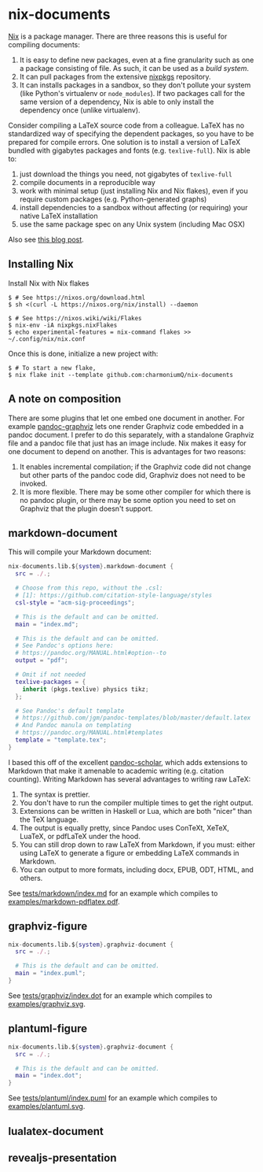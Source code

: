 # nix-documents

[Nix] is a package manager. There are three reasons this is useful for compiling documents:


1. It is easy to define new packages, even at a fine granularity such as one a package consisting of file. As such, it can be used as a _build system_.
2. It can pull packages from the extensive [nixpkgs] repository.
3. It can installs packages in a sandbox, so they don't pollute your system (like Python's virtualenv or `node_modules`). If two packages call for the same version of a dependency, Nix is able to only install the dependency once (unlike virtualenv).

Consider compiling a LaTeX source code from a colleague. LaTeX has no standardized way of specifying the dependent packages, so you have to be prepared for compile errors. One solution is to install a version of LaTeX bundled with gigabytes packages and fonts (e.g. `texlive-full`). Nix is able to:

1. just download the things you need, not gigabytes of `texlive-full`
2. compile documents in a reproducible way
3. work with minimal setup (just installing Nix and Nix flakes), even if you require custom packages (e.g. Python-generated graphs)
4. install dependencies to a sandbox without affecting (or requiring) your native LaTeX installation
5. use the same package spec on any Unix system (including Mac OSX)

Also see [this blog post].

[Nix]: https://builtwithnix.org/
[nixpkgs]: https://search.nixos.org/packages
[this blog post]: https://flyx.org/nix-flakes-latex/

## Installing Nix

Install Nix with Nix flakes

```shell
$ # See https://nixos.org/download.html
$ sh <(curl -L https://nixos.org/nix/install) --daemon

$ # See https://nixos.wiki/wiki/Flakes
$ nix-env -iA nixpkgs.nixFlakes
$ echo experimental-features = nix-command flakes >> ~/.config/nix/nix.conf
```

Once this is done, initialize a new project with:

```shell
$ # To start a new flake,
$ nix flake init --template github.com:charmoniumQ/nix-documents
```

## A note on composition

There are some plugins that let one embed one document in another. For example [pandoc-graphviz] lets one render Graphviz code embedded in a pandoc document. I prefer to do this separately, with a standalone Graphviz file and a pandoc file that just has an image include. Nix makes it easy for one document to depend on another. This is advantages for two reasons:

1. It enables incremental compilation; if the Graphviz code did not change but other parts of the pandoc code did, Graphviz does not need to be invoked.
2. It is more flexible. There may be some other compiler for which there is no pandoc plugin, or there may be some option you need to set on Graphviz that the plugin doesn't support.

[pandoc-graphviz]: https://github.com/Hakuyume/pandoc-filter-graphviz

<!-- TODO: Show flake.nix composition -->

## markdown-document

This will compile your Markdown document:

```nix
nix-documents.lib.${system}.markdown-document {
  src = ./.;

  # Choose from this repo, without the .csl:
  # [1]: https://github.com/citation-style-language/styles
  csl-style = "acm-sig-proceedings";

  # This is the default and can be omitted.
  main = "index.md";

  # This is the default and can be omitted.
  # See Pandoc's options here:
  # https://pandoc.org/MANUAL.html#option--to
  output = "pdf";

  # Omit if not needed
  texlive-packages = {
    inherit (pkgs.texlive) physics tikz;
  };

  # See Pandoc's default template
  # https://github.com/jgm/pandoc-templates/blob/master/default.latex
  # And Pandoc manula on templating
  # https://pandoc.org/MANUAL.html#templates
  template = "template.tex";
}
```

I based this off of the excellent [pandoc-scholar], which adds extensions to Markdown that make it amenable to academic writing (e.g. citation counting). Writing Markdown has several advantages to writing raw LaTeX:

1. The syntax is prettier.
2. You don't have to run the compiler multiple times to get the right output.
3. Extensions can be written in Haskell or Lua, which are both "nicer" than the TeX language.
4. The output is equally pretty, since Pandoc uses ConTeXt, XeTeX, LuaTeX, or pdfLaTeX under the hood.
5. You can still drop down to raw LaTeX from Markdown, if you must: either using LaTeX to generate a figure or embedding LaTeX commands in Markdown.
6. You can output to more formats, including docx, EPUB, ODT, HTML, and others.

See [tests/markdown/index.md] for an example which compiles to [examples/markdown-pdflatex.pdf].

[tests/markdown/index.md]: tests/markdown/index.md
[examples/markdown-pdflatex.pdf]: examples/markdown-pdflatex.pdf
[pandoc-scholar]: https://github.com/pandoc-scholar/pandoc-scholar

## graphviz-figure

```nix
nix-documents.lib.${system}.graphviz-document {
  src = ./.;

  # This is the default and can be omitted.
  main = "index.puml";
}
```

See [tests/graphviz/index.dot] for an example which compiles to [examples/graphviz.svg].

[tests/graphviz/index.dot]: tests/graphviz/index.dot
[examples/graphviz.svg]: examples/graphviz.svg

## plantuml-figure

```nix
nix-documents.lib.${system}.graphviz-document {
  src = ./.;

  # This is the default and can be omitted.
  main = "index.dot";
}
```

See [tests/plantuml/index.puml] for an example which compiles to [examples/plantuml.svg].

[tests/plantuml/index.puml]: tests/plantuml/index.puml
[examples/plantuml.svg]: examples/plantuml.svg

## lualatex-document

## revealjs-presentation
